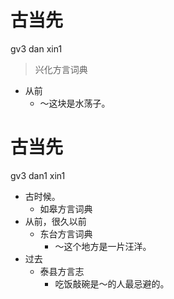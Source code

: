 



# 古当先
gv3 dan xin1
> 兴化方言词典
- 从前
  - ～这块是水荡子。



# 古当先
gv3 dan1 xin1
+ 古时候。
  * 如皋方言词典
+ 从前，很久以前
  * 东台方言词典
    - ～这个地方是一片汪洋。
+ 过去
  * 泰县方言志
    - 吃饭敲碗是～的人最忌避的。
